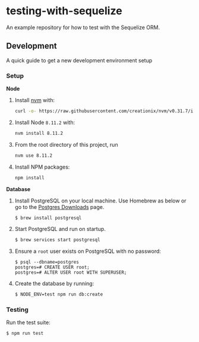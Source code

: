 # testing-with-sequelize

An example repository for how to test with the Sequelize ORM.

## Development

A quick guide to get a new development environment setup

### Setup

**Node**

1. Install [nvm][] with:
    ```bash
    curl -o- https://raw.githubusercontent.com/creationix/nvm/v0.31.7/install.sh | bash`.
2. Install Node `8.11.2` with:
    ```bash
    nvm install 8.11.2
    ```
3. From the root directory of this project, run
    ```bash
    nvm use 8.11.2
    ```
4. Install NPM packages:
    ```bash
    npm install
    ```
    
[nvm]: https://github.com/nvm-sh/nvm

**Database**

1. Install PostgreSQL on your local machine. Use Homebrew as below or go to the [Postgres Downloads](https://www.postgresql.org/download/) page.

    ```bash
    $ brew install postgresql
    ```

2. Start PostgreSQL and run on startup.

    ```bash
    $ brew services start postgresql
    ```

3. Ensure a `root` user exists on PostgreSQL with no password:

    ```console
    $ psql --dbname=postgres
    postgres=# CREATE USER root;
    postgres=# ALTER USER root WITH SUPERUSER;
    ```

4. Create the database by running:

    ```bash
    $ NODE_ENV=test npm run db:create
    ```

### Testing

Run the test suite:

```bash
$ npm run test
```
